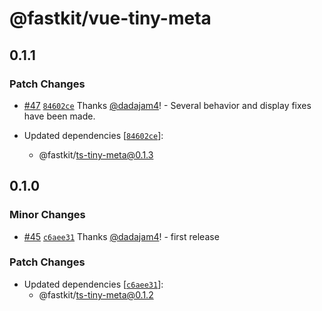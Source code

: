 # @fastkit/vue-tiny-meta

## 0.1.1

### Patch Changes

- [#47](https://github.com/dadajam4/fastkit/pull/47) [`84602ce`](https://github.com/dadajam4/fastkit/commit/84602ce0512c744d0e9e1e7a8f78acf383e03076) Thanks [@dadajam4](https://github.com/dadajam4)! - Several behavior and display fixes have been made.

- Updated dependencies [[`84602ce`](https://github.com/dadajam4/fastkit/commit/84602ce0512c744d0e9e1e7a8f78acf383e03076)]:
  - @fastkit/ts-tiny-meta@0.1.3

## 0.1.0

### Minor Changes

- [#45](https://github.com/dadajam4/fastkit/pull/45) [`c6aee31`](https://github.com/dadajam4/fastkit/commit/c6aee31d3393bc07bdca5a08e04919e847932698) Thanks [@dadajam4](https://github.com/dadajam4)! - first release

### Patch Changes

- Updated dependencies [[`c6aee31`](https://github.com/dadajam4/fastkit/commit/c6aee31d3393bc07bdca5a08e04919e847932698)]:
  - @fastkit/ts-tiny-meta@0.1.2
